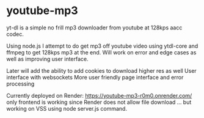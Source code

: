 # youtube-mp3
yt-dl is a simple no frill mp3 downloader from youtube at 128kps aacc codec.


Using node.js I attempt to do get mp3 off youtube video using ytdl-core and ffmpeg to get 128kps mp3 at the end.
Will work on error and edge cases as well as improving user interface.

Later will add the ability to add cookies to download higher res as well
User interface with websockets
More user friendly page interface and error processing



Currently deployed on Render: https://youtube-mp3-r0m0.onrender.com/
only frontend is working since Render does not allow file download ... but working on VSS using node server.js command. 
